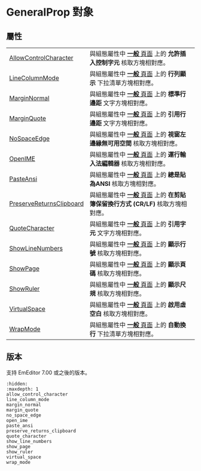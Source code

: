 # GeneralProp 對象

## 屬性

|     |     |
| --- | --- |
| [AllowControlCharacter](allow_control_character) | 與組態屬性中 [**一般** 頁面](../../dlg/properties/general/index) 上的 **允許插入控制字元** 核取方塊相對應。 |
| [LineColumnMode](line_column_mode) | 與組態屬性中 [**一般** 頁面](../../dlg/properties/general/index) 上的 **行列顯示** 下拉清單方塊相對應。 |
| [MarginNormal](margin_normal) | 與組態屬性中 [**一般** 頁面](../../dlg/properties/general/index) 上的 **標準行邊距** 文字方塊相對應。 |
| [MarginQuote](margin_quote) | 與組態屬性中 [**一般** 頁面](../../dlg/properties/general/index) 上的 **引用行邊距** 文字方塊相對應。 |
| [NoSpaceEdge](no_space_edge) | 與組態屬性中 [**一般** 頁面](../../dlg/properties/general/index) 上的 **視窗左邊緣無可用空間** 核取方塊相對應。 |
| [OpenIME](open_ime) | 與組態屬性中 [**一般** 頁面](../../dlg/properties/general/index) 上的 **運行輸入法編輯器** 核取方塊相對應。 |
| [PasteAnsi](paste_ansi) | 與組態屬性中 [**一般** 頁面](../../dlg/properties/general/index) 上的 **總是貼為ANSI** 核取方塊相對應。 |
| [PreserveReturnsClipboard](preserve_returns_clipboard) | 與組態屬性中 [**一般** 頁面](../../dlg/properties/general/index) 上的 **在剪貼簿保留換行方式 (CR/LF)** 核取方塊相對應。 |
| [QuoteCharacter](quote_character) | 與組態屬性中 [**一般** 頁面](../../dlg/properties/general/index) 上的 **引用字元** 文字方塊相對應。 |
| [ShowLineNumbers](show_line_numbers) | 與組態屬性中 [**一般** 頁面](../../dlg/properties/general/index) 上的 **顯示行號** 核取方塊相對應。 |
| [ShowPage](show_page) | 與組態屬性中 [**一般** 頁面](../../dlg/properties/general/index) 上的 **顯示頁碼** 核取方塊相對應。 |
| [ShowRuler](show_ruler) | 與組態屬性中 [**一般** 頁面](../../dlg/properties/general/index) 上的 **顯示尺規** 核取方塊相對應。 |
| [VirtualSpace](virtual_space) | 與組態屬性中 [**一般** 頁面](../../dlg/properties/general/index) 上的 **啟用虛空白** 核取方塊相對應。 |
| [WrapMode](wrap_mode) | 與組態屬性中 [**一般** 頁面](../../dlg/properties/general/index) 上的 **自動換行** 下拉清單方塊相對應。 |

## 版本

支持 EmEditor 7.00 或之後的版本。


```{toctree}
:hidden:
:maxdepth: 1
allow_control_character
line_column_mode
margin_normal
margin_quote
no_space_edge
open_ime
paste_ansi
preserve_returns_clipboard
quote_character
show_line_numbers
show_page
show_ruler
virtual_space
wrap_mode
```
